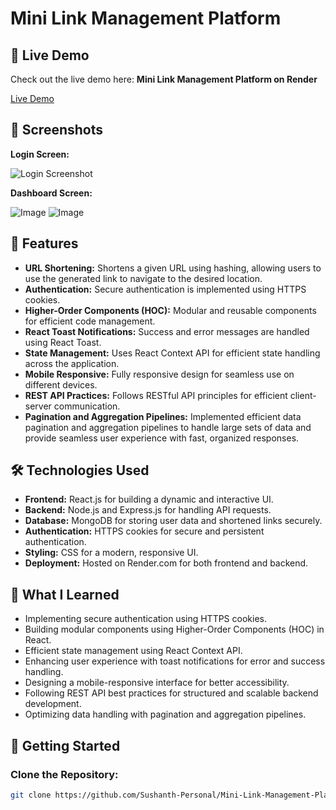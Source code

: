 # Mini Link Management Platform

## 🚀 Live Demo
Check out the live demo here: **Mini Link Management Platform on Render**

[Live Demo](https://minilink-frontend.onrender.com)

## 📸 Screenshots

**Login Screen:**

![Login Screenshot](login_screenshot.png)

**Dashboard Screen:**

![Image](https://github.com/user-attachments/assets/a1ec792c-6f95-40b0-80e8-ed4ac1af0857)
![Image](https://github.com/user-attachments/assets/d7358677-996d-4f3b-a5a3-bf4fc87dd1d7)

## 🌟 Features

- **URL Shortening:** Shortens a given URL using hashing, allowing users to use the generated link to navigate to the desired location.
- **Authentication:** Secure authentication is implemented using HTTPS cookies.
- **Higher-Order Components (HOC):** Modular and reusable components for efficient code management.
- **React Toast Notifications:** Success and error messages are handled using React Toast.
- **State Management:** Uses React Context API for efficient state handling across the application.
- **Mobile Responsive:** Fully responsive design for seamless use on different devices.
- **REST API Practices:** Follows RESTful API principles for efficient client-server communication.
- **Pagination and Aggregation Pipelines:** Implemented efficient data pagination and aggregation pipelines to handle large sets of data and provide seamless user experience with fast, organized responses.

## 🛠️ Technologies Used

- **Frontend:** React.js for building a dynamic and interactive UI.
- **Backend:** Node.js and Express.js for handling API requests.
- **Database:** MongoDB for storing user data and shortened links securely.
- **Authentication:** HTTPS cookies for secure and persistent authentication.
- **Styling:** CSS for a modern, responsive UI.
- **Deployment:** Hosted on Render.com for both frontend and backend.

## 🧠 What I Learned

- Implementing secure authentication using HTTPS cookies.
- Building modular components using Higher-Order Components (HOC) in React.
- Efficient state management using React Context API.
- Enhancing user experience with toast notifications for error and success handling.
- Designing a mobile-responsive interface for better accessibility.
- Following REST API best practices for structured and scalable backend development.
- Optimizing data handling with pagination and aggregation pipelines.

## 🚀 Getting Started

### Clone the Repository:

```bash
git clone https://github.com/Sushanth-Personal/Mini-Link-Management-Platform.git
